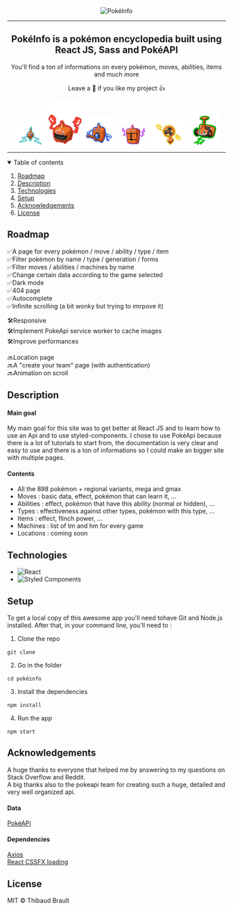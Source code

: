 <div align="center">
  <img alt="PokéInfo" src="https://raw.githubusercontent.com/thibaudbrault/PokeInfo/main/public/images/pok%C3%A9info_logo.png" width="90%" />  
</div>  
  
---
  
<h2 align="center">PokéInfo is a pokémon encyclopedia built using React JS, Sass and PokéAPI</h2>  
<p align="center">You'll find a ton of informations on every pokémon, moves, abilities, items and much more</p>  
<p align="center">Leave a 🌟 if you like my project 👍</p>

<div align="center">
    <img alt="Rotom" src="https://raw.githubusercontent.com/PokeAPI/sprites/master/sprites/pokemon/versions/generation-v/black-white/animated/479.gif" width="15%" />
    <img alt="Rotom" src="https://raw.githubusercontent.com/PokeAPI/sprites/master/sprites/pokemon/versions/generation-v/black-white/animated/10008.gif" width="15%" />  
    <img alt="Rotom" src="https://raw.githubusercontent.com/PokeAPI/sprites/master/sprites/pokemon/versions/generation-v/black-white/animated/10009.gif" width="15%" />  
    <img alt="Rotom" src="https://raw.githubusercontent.com/PokeAPI/sprites/master/sprites/pokemon/versions/generation-v/black-white/animated/10010.gif" width="15%" />  
    <img alt="Rotom" src="https://raw.githubusercontent.com/PokeAPI/sprites/master/sprites/pokemon/versions/generation-v/black-white/animated/10011.gif" width="15%" />  
    <img alt="Rotom" src="https://raw.githubusercontent.com/PokeAPI/sprites/master/sprites/pokemon/versions/generation-v/black-white/animated/10012.gif" width="15%" />  
</div>

---

<details open="open">  
  <summary>Table of contents</summary>

1.  [Roadmap](#roadmap)
2.  [Description](#description)
3.  [Technologies](#technologies)
4.  [Setup](#setup)
5.  [Acknowledgements](#acknowledgements)
6.  [License](#license)

</details>

<h2 id="roadmap">Roadmap</h2>

✅A page for every pokémon / move / ability / type / item  
✅Filter pokémon by name / type / generation / forms  
✅Filter moves / abilities / machines by name  
✅Change certain data according to the game selected  
✅Dark mode  
✅404 page  
✅Autocomplete  
✅Infinite scrolling (a bit wonky but trying to imrpove it)

🛠Responsive  
🛠Implement PokeApi service worker to cache images  
🛠Improve performances

🔜Location page  
🔜A "create your team" page (with authentication)  
🔜Animation on scroll

<h2 id="description">Description</h2>

<h4>Main goal</h4>

My main goal for this site was to get better at React JS and to learn how to use an Api and to use styled-components. I chose to use PokéApi because there is a lot of tutorials to start from, the documentation is very clear and easy to use and there is a ton of informations so I could make an bigger site with multiple pages.

<h4>Contents</h4>

- All the 898 pokémon + regional variants, mega and gmax
- Moves : basic data, effect, pokémon that can learn it, ...
- Abilities : effect, pokémon that have this ability (normal or hidden), ...
- Types : effectiveness against other types, pokémon with this type, ...
- Items : effect, flinch power, ...
- Machines : list of tm and hm for every game
- Locations : coming soon

<h2 id="technologies">Technologies</h2>

- ![React](https://img.shields.io/badge/react-%2320232a.svg?style=for-the-badge&logo=react&logoColor=%2361DAFB)
- ![Styled Components](https://img.shields.io/badge/styled--components-DB7093?style=for-the-badge&logo=styled-components&logoColor=white)

<h2 id="setup">Setup</h2>

To get a local copy of this awesome app you'll need tohave Git and Node.js installed. After that, in your command line, you'll need to :

1. Clone the repo

```
git clone
```

2. Go in the folder

```
cd pokéinfo
```

3. Install the dependencies

```
npm install
```

4. Run the app

```
npm start
```

<h2 id="acknowledgements">Acknowledgements</h2>

A huge thanks to everyone that helped me by answering to my questions on Stack Overflow and Reddit.  
A big thanks also to the pokeapi team for creating such a huge, detailed and very well organized api.

<h4>Data</h4>

<a href="https://pokeapi.co/docs/v2" target="_blank">PokéAPi</a>

<h4>Dependencies</h4>

<a href="https://www.npmjs.com/package/axios" target="_blank">Axios</a>  
<a href="https://www.npmjs.com/package/react-cssfx-loading" target="_blank">React CSSFX loading</a>

<h2 id="license">License</h2>  
MIT © Thibaud Brault

